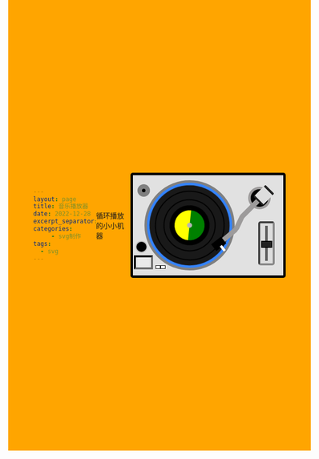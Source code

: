 ```yaml
---
layout: page
title: 音乐播放器
date: 2022-12-28
excerpt_separator: "<!--more-->"
categories:
     - svg制作
tags:
  - svg
---
```


循环播放的小小机器

<!--more-->
 <style>
	  body {
	    display: flex;
		width: 1200px;
		height: 800px;
	    justify-content: center;
	    align-items: center;
	    background: #FFA500;
	  }
	  .plinth {
	    background: #E1E1E1;
	    width: 300px;
	    height: 200px;
	    border-radius: 5px;
	    border: 5px solid #000;
	    display: flex;
	    align-items: center;
	    position: relative;
	  }
	  .adapter {
	    width: 25px;
	    height: 25px;
	    background: grey;
	    border-radius: 25px;
	    position: absolute;
	    top: 17.5px;
	    left: 8.5px;
	    display: flex;
	    justify-content: center;
	    align-items: center;
	  }
	  .innerAdapter {
	    width: 7px;
	    height: 7px;
	    background: black;
	    border-radius: 10px;
	  }
	  .strobe {
	    height: 20px;
	    width: 20px;
	    background: black;
	    border: 2px solid #c1c1c1;
	    border-radius: 20px;
	    position: absolute; 
	    bottom: 45px;
	    left: 5px;
	  }
	  .start {
	    width: 30px;
	    height: 20px;
	    background: #EAEAEA;
	    border: 4px inset #191919;
	    position: absolute;
	    bottom: 12.5px;
	    left: 2px;
	  }
	  .speedButton {
	    height: 5px;
	    width: 20px;
	    background: black;
	    position: absolute;
	    bottom: 15px;
	    left: 45px;
	    display: flex;
	  }
	  .thirtyThree {
	    width: 10px;
	    height: 5px;
	    background: #fff;
	    border: 1px solid #000;
	  }
	  .fortyFour {
	    width: 10px;
	    height: 5px;
	    background: #fff;
	    border: 1px solid #000;
	  }
	  .platterContainer {
	    width: 225px;
	    height: 180px;
	    background: #E1E1E1;
	  }
	  .platter {
	    width: 170px;
	    height: 170px;
	    border-radius: 180px;
	    border: 5px solid grey;
	    background: #3383FF;
	    margin: 0 auto;
	    position: relative;
	    display: flex;
	    justify-content: center;
	    align-items: center;
	  }
	  .record {
	    width: 160px;
	    height: 160px;
	    border-radius: 160px;
	    background: #191919;
	    display: flex;
	    align-items: center;
	    justify-content: center;
	    transform: rotate(0deg);
	    animation: 2s linear infinite nowPlaying;
	  }
	  .grooveLine {
	    height: 135px;
	    width: 135px;
	    border-radius: 135px;
	    background: #191919;
	    border: 2px double #000;
	    display: flex;
	    align-items: center;
	    justify-content: center;
	  }
	  .grooveInner {
	    height: 100px;
	    width: 100px;
	    background: #191919;
	    border: 2px double #000;
	    border-radius: 100px;
	    display: flex;
	    justify-content: center;
	    align-items: center;
	  }
	  .innerGroove {
	    height: 80px;
	    width: 80px;
	    background: black;
	    border-radius: 50px;
	  }
	  .label {
	    width: 60px;
	    height: 60px;
	    border-radius: 50px;
	    background: #000;
	    display: flex;
	    position: absolute;
	  }
	  .labelL {
	    width: 30px;
	    height: 60px;
	    border-radius: 60px 0 0 60px;
	    background: yellow;
	  }
	  .labelR {
	    width: 30px;
	    height: 60px; 
	    border-radius: 0 60px 60px 0;
	    background: green;
	  }
	  .spindle {
	    width: 10px;
	    height: 10px;
	    border-radius: 10px;
	    background: rgb(183, 183, 183);
	    position: absolute;
	  }
	  .rightSide {
	    width: 75px;
	    height: 180px;
	    background: #E1E1E1;
	    display: flex;
	    flex-direction: column;
	    position: relative;
	    z-index: 1;
	  }
	  .arm {
	    height: 75px;
	    width: 10px;
	    position: relative;
	    background: #9d9b9b;
	    margin: 0 auto;
	    border-radius: 0 0 0 50px;
	    transform-origin: top right 100%;
	    transform: translateX(-25px) translateY(15px) rotate(45deg);
	  }
	  .armBase {
	    height: 45px;
	    width: 45px;
	    border-radius: 100%;
	    background: #9d9b9b;
	    z-index: -1;
	    position: absolute;
	    top: 12.5px;
	    left: 4.5px;
	    display: flex;
	    justify-content: center;
	    align-items: center;
	  }
	  .innerBase {
	    height: 35px;
	    width: 35px;
	    border-radius: 35px;
	    background: black;
	  }
	  .counterWeight {
	    height: 25px;
	    width: 25px;
	    border-radius: 2px;
	    background: #DDDDDD;
	    border-top: 5px solid #222222;
	    border-bottom: 4px solid #222222;
	    position: absolute;
	    left: -7px;
	    top: -12.5px;
	    
	  }
	  .armBend {
	    height: 40px;
	    width: 10px;
	    border-radius: 50px 0 50px 0;
	    transform: rotate(-20deg);
	    background: #9d9b9b;
	    position: absolute;
	    bottom: -25px;
	    right: -5px;
	  }
	  .armBendTwo {
	    height: 40px;
	    width: 10px;
	    border-radius: 50px 50px 0 0;
	    transform: rotate(5deg);
	    background: #9d9b9b;
	    position: absolute;
	    bottom: -55px;
	    right: -8px;
	  }
	  .cartridge {
	    width: 16.5px;
	    height: 25px;
	    background: #000;
	    position: absolute;
	    bottom: -75px;
	    right: -8px;
	    transform: rotate(7deg);
	  }
	  .lift {
	    height: 5px;
	    width: 12.5px;
	    background: #fff;
	    position: absolute;
	    right: -10px;
	    top: 9px;
	  }
	  .controls {
	    height: 80px;
	    width: 25px;
	    background: #DDDDDD;
	    border: 4px inset rgba(123, 123, 123, 0.867);
	    border-radius: 5px;
	    bottom: 10px;
	    left: 25px;
	    margin: 0 auto;
	    position: absolute;
	    display: flex;
	    align-items: center;
	  }
	  .speed {
	    height: 70px;
	    width: 5px;
	    background: rgb(91, 91, 91);
	    margin: 0 auto;
	    
	  }
	  .lever {
	    height: 10px;
	    width: 17.5px;
	    background: #212121;
	    border: 2px solid #000;
	    position: absolute;
	    left: 2px;
	    top: 35px;
	  }
	  
	  @keyframes nowPlaying {
	    0% { 
	      transform: rotate(0deg)
	    }
	    100% {
	      transform: rotate(360deg)
	    }
	  }
  </style>

<body>
  <section class="turntable">
    <div class="plinth">
      <div class="start"></div>
      <div class="strobe"></div>
      <div class="adapter">
        <div class="innerAdapter"></div>
      </div>
      <div class="speedButton">
        <div class="thirtyThree"></div>
        <div class="fortyFour"></div>
      </div>
      <div class="platterContainer">
        <div class="platter">
          <div class="record">
            <div class="grooveLine">
              <div class="grooveInner">
                <div class="innerGroove"></div>
              </div>
            </div>
            <div class="label">
              <div class="labelL"></div>
              <div class="labelR"></div>
            </div>
          </div>
          <div class="spindle"></div>
        </div>
      </div>
      <div class="rightSide">
          <div class="armBase">
            <div class="innerBase"></div>
          </div>
        <div class="arm">
          <div class="counterWeight"></div>
          <div class="armBend"></div>
          <div class="armBendTwo"></div>
          <div class="cartridge">
            <div class="lift"></div>
          </div>
        </div>
        <div class="controls">
          <div class="speed">
            <div class="lever"></div>
          </div>
        </div>
      </div>
    </div>
  </section>
</body>